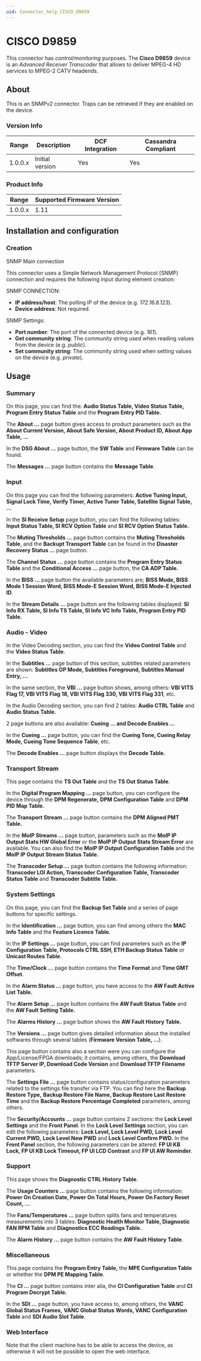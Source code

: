 ```yaml
---
uid: Connector_help_CISCO_D9859
---
```


# CISCO D9859

This connector has *control/monitoring* purposes. The **Cisco D9859** device is an *Advanced Receiver Transcoder* that allows to deliver MPEG-4 HD services to MPEG-2 CATV headends.

## About

This is an SNMPv2 connector. Traps can be retrieved if they are enabled on the device.

### Version Info

| Range | Description | DCF Integration | Cassandra Compliant |
|------------------|-----------------|---------------------|-------------------------|
| 1.0.0.x          | Initial version | Yes                 | Yes                     |

### Product Info

| Range | Supported Firmware Version |
|------------------|-----------------------------|
| 1.0.0.x          | 1.11                        |

## Installation and configuration

### Creation

SNMP Main connection

This connector uses a Simple Network Management Protocol (SNMP) connection and requires the following input during element creation:

SNMP CONNECTION:

- **IP address/host**: The polling IP of the device (e.g. *172.16.8.123*).
- **Device address**: Not required.

SNMP Settings:

- **Port number**: The port of the connected device (e.g. *161*).
- **Get community string**: The community string used when reading values from the device (e.g. *public*).
- **Set community string**: The community string used when setting values on the device (e.g. *private*).

## Usage

### Summary

On this page, you can find the: **Audio Status Table, Video Status Table, Program Entry Status Table** and the **Program Entry PID Table.**

The **About ...** page button gives access to product parameters such as the **About Current Version, About Safe Version, About Product ID, About App Table, ...**

In the **DSG About ...** page button, the **SW Table** and **Firmware Table** can be found.

The **Messages ...** page button contains the **Message Table**.

### Input

On this page you can find the following parameters: **Active Tuning Input, Signal Lock Time, Verify Timer, Active Tuner Table, Satellite Signal Table, ...**

In the **SI Receive Setup** page button, you can find the following tables: **Input Status Table, SI RCV Option Table** and **SI RCV Option Status Table.**

The **Muting Thresholds ...** page button contains the **Muting Thresholds Table**, and the **Backupt Transport Table** can be found in the **Disaster Recovery Status ...** page button.

The **Channel Status ...** page button contains the **Program Entry Status Table** and the **Conditional Access ...** page button, the **CA ADP Table.**

In the **BISS ...** page button the available parameters are; **BISS Mode, BISS Mode 1 Session Word, BISS Mode-E Session Word, BISS Mode-E Injected ID**.

In the **Stream Details** **...** page button are the following tables displayed: **SI Info RX Table, SI Info TS Table, SI Info VC Info Table, Program Entry PID Table.**

### Audio - Video

In the Video Decoding section, you can find the **Video Control Table** and the **Video Status Table**.

In the **Subtitles ...** page button of this section, subtitles related parameters are shown: **Subtitles OP Mode, Subtitles Foreground, Subtitles Manual Entry, ...**

In the same section, the **VBI ...** page button shows, among others: **VBI VITS Flag 17, VBI VITS Flag 18, VBI VITS Flag 330, VBI VITS Flag 331**, etc.

In the Audio Decoding section, you can find 2 tables: **Audio CTRL Table** and **Audio Status Table.**

2 page buttons are also available: **Cueing ... and Decode Enables ...**

In the **Cueing ...** page button, you can find the **Cueing Tone, Cueing Relay Mode, Cueing Tone Sequence Table**, etc.

The **Decode Enables ...** page button displays the **Decode Table.**

### Transport Stream

This page contains the **TS Out Table** and the **TS Out Status Table**.

In the **Digital Program Mapping ...** page button, you can configure the device through the **DPM Regenerate,** **DPM Configuration Table** and **DPM PID Map Table.**

The **Transport Stream ...** page button contains the **DPM Aligned PMT Table.**

In the **MoIP Streams ...** page button, parameters such as the **MoIP IP Output Stats HW Global Error** or the **MoIP IP Output Stats Stream Error** are available. You can also find the **MoIP IP Output Configuration Table** and the **MoIP IP Output Stream Status Table.**

The **Transcoder Setup ...** page button contains the following information: **Transcoder LOI Action, Transcoder Configuration Table, Transcoder Status Table** and **Transcoder Subtitle Table.**

### System Settings

On this page, you can find the **Backup Set Table** and a series of page buttons for specific settings.

In the **Identification ...** page button, you can find among others the **MAC Info Table** and the **Feature Licence Table.**

In the **IP Settings ...** page button, you can find parameters such as the **IP Configuration Table, Protocols CTRL SSH, ETH Backup Status Table** or **Unicast Routes Table**.

The **Time/Clock ...** page button contains the **Time Format** and **Time GMT Offset**.

In the **Alarm Status ...** page button, you have access to the **AW Fault Active List Table.**

The **Alarm Setup ...** page button contains the **AW Fault Status Table** and the **AW Fault Setting Table.**

The **Alarms History ...** page button shows the **AW Fault History Table.**

The **Versions ...** page button gives detailed information about the installed softwares through several tables (**Firmware Version Table, ...**).

This page button contains also a section were you can configure the App/License/FPGA downloads; it contains, among others, the **Download TFTP Server IP, Download Code Version** and **Download TFTP Filename** parameters.

The **Settings File ...** page button contains status/configuration parameters related to the settings file transfer via FTP. You can find here the **Backup Restore Type,** **Backup Restore** **File Name, Backup Restore Last Restore Time** and the **Backup Restore Percentage Completed** parameters, among others.

The **Security/Accounts ...** page button contains 2 sections: the **Lock Level Settings** and the **Front Panel**. In the **Lock Level Settings** section, you can edit the following parameters: **Lock Level, Lock Level PWD,** **Lock Level Current PWD,** **Lock Level New PWD** and **Lock Level Confirm PWD.** In the **Front Panel** section, the following parameters can be altered: **FP UI KB Lock, FP UI KB Lock Timeout, FP UI LCD Contrast** and **FP UI AW Reminder**.

### Support

This page shows the **Diagnostic CTRL History Table**.

The **Usage Counters ...** page button contains the following information: **Power On Creation Date, Power On Total Hours, Power On Factory Reset Count, ...**

The **Fans/Temperatures ...** page button splits fans and temperatures measurements into 3 tables: **Diagnostic Health Monitor Table, Diagnostic FAN RPM Table** and **Diagnostics ECC Readings Table.**

The **Alarm History ...** page button contains the **AW Fault History Table**.

### Miscellaneous

This page contains the **Program Entry Table,** the **MPE Configuration Table** or whether the **DPM PE Mapping Table**.

The **CI ...** page button contains inter alia, the **CI Configuration Table** and **CI** **Program Decrypt Table.**

In the **SDI ...** page button, you have access to, among others, the **VANC Global Status Frames,** **VANC Global Status** **Words, VANC Configuration Table** and **SDI Audio Slot Table**.

### Web Interface

Note that the client machine has to be able to access the device, as otherwise it will not be possible to open the web interface.
